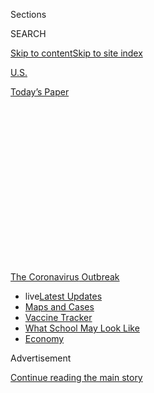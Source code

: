 <div id="app">

<div>

<div>

<div>

<div class="NYTAppHideMasthead css-1q2w90k e1suatyy0">

<div class="section css-ui9rw0 e1suatyy2">

<div class="css-eph4ug er09x8g0">

<div class="css-6n7j50">

</div>

<span class="css-1dv1kvn">Sections</span>

<div class="css-10488qs">

<span class="css-1dv1kvn">SEARCH</span>

</div>

[Skip to content](#site-content)[Skip to site
index](#site-index)

</div>

<div id="masthead-section-label" class="css-1wr3we4 eaxe0e00">

[U.S.](https://www.nytimes.com/section/us)

</div>

<div class="css-10698na e1huz5gh0">

</div>

</div>

<div id="masthead-bar-one" class="section hasLinks css-15hmgas e1csuq9d3">

<div class="css-uqyvli e1csuq9d0">

</div>

<div class="css-1uqjmks e1csuq9d1">

</div>

<div class="css-9e9ivx">

[](https://myaccount.nytimes.com/auth/login?response_type=cookie&client_id=vi)

</div>

<div class="css-1bvtpon e1csuq9d2">

[Today’s
Paper](https://www.nytimes.com/section/todayspaper)

</div>

</div>

</div>

</div>

<div data-aria-hidden="false">

<div id="site-content" data-role="main">

<div>

<div class="css-1aor85t" style="opacity:0.000000001;z-index:-1;visibility:hidden">

<div class="css-1hqnpie">

<div class="css-epjblv">

<span class="css-17xtcya">[U.S.](/section/us)</span><span class="css-x15j1o">|</span><span class="css-fwqvlz">Coronavirus
Cases Spike Across Sun Belt as Economy Lurches into
Motion</span>

</div>

<div class="css-k008qs">

<div class="css-1iwv8en">

<span class="css-18z7m18"></span>

<div>

</div>

</div>

<span class="css-1n6z4y">https://nyti.ms/37qg1rq</span>

<div class="css-1705lsu">

<div class="css-4xjgmj">

<div class="css-4skfbu" data-role="toolbar" data-aria-label="Social Media Share buttons, Save button, and Comments Panel with current comment count" data-testid="share-tools">

  - 
  - 
  - 
  - 
    
    <div class="css-6n7j50">
    
    </div>

  - 
  - 

</div>

</div>

</div>

</div>

</div>

</div>

<div id="NYT_TOP_BANNER_REGION" class="css-13pd83m">

<div>

<div id="styln-prism-menu-1592847958612" class="section interactive-content interactive-size-medium css-1edisqu">

<div class="css-17ih8de interactive-body">

<div id="scroll-container" class="css-1gj85ro">

[<span class="styln-title-wrap"><span class="css-1pje3qr">The
Coronavirus</span><span class="css-1pje3qr">
Outbreak</span></span>](https://www.nytimes.com/news-event/coronavirus?action=click&pgtype=Article&state=default&region=TOP_BANNER&context=storylines_menu)

  - <span class="css-kqxiym" data-emphasize="true">live</span>[Latest
    Updates](https://www.nytimes.com/2020/08/01/world/coronavirus-covid-19.html?action=click&pgtype=Article&state=default&region=TOP_BANNER&context=storylines_menu)
  - [Maps and
    Cases](https://www.nytimes.com/interactive/2020/us/coronavirus-us-cases.html?action=click&pgtype=Article&state=default&region=TOP_BANNER&context=storylines_menu)
  - [Vaccine
    Tracker](https://www.nytimes.com/interactive/2020/science/coronavirus-vaccine-tracker.html?action=click&pgtype=Article&state=default&region=TOP_BANNER&context=storylines_menu)
  - [What School May Look
    Like](https://www.nytimes.com/interactive/2020/07/29/us/schools-reopening-coronavirus.html?action=click&pgtype=Article&state=default&region=TOP_BANNER&context=storylines_menu)
  - [Economy](https://www.nytimes.com/live/2020/07/31/business/stock-market-today-coronavirus?action=click&pgtype=Article&state=default&region=TOP_BANNER&context=storylines_menu)

</div>

</div>

</div>

</div>

</div>

<div id="top-wrapper" class="css-1sy8kpn">

<div id="top-slug" class="css-l9onyx">

Advertisement

</div>

[Continue reading the main
story](#after-top)

<div class="ad top-wrapper" style="text-align:center;height:100%;display:block;min-height:250px">

<div id="top" class="place-ad" data-position="top" data-size-key="top">

</div>

</div>

<div id="after-top">

</div>

</div>

<div>

<div id="sponsor-wrapper" class="css-1hyfx7x">

<div id="sponsor-slug" class="css-19vbshk">

Supported by

</div>

[Continue reading the main
story](#after-sponsor)

<div id="sponsor" class="ad sponsor-wrapper" style="text-align:center;height:100%;display:block">

</div>

<div id="after-sponsor">

</div>

</div>

<div class="css-186x18t">

</div>

<div class="css-1vkm6nb ehdk2mb0">

# Coronavirus Cases Spike Across Sun Belt as Economy Lurches into Motion

</div>

Arizona, Texas and Florida are reporting their highest case numbers yet.
As of Saturday, coronavirus cases were climbing in 22 states amid
reopenings.

<div class="css-79elbk" data-testid="photoviewer-wrapper">

<div class="css-z3e15g" data-testid="photoviewer-wrapper-hidden">

</div>

<div class="css-1a48zt4 ehw59r15" data-testid="photoviewer-children">

![<span class="css-16f3y1r e13ogyst0" data-aria-hidden="true">A medical
assistant provided paperwork to people at a walk-up coronavirus test
site in Dallas on
Thursday.</span><span class="css-cnj6d5 e1z0qqy90" itemprop="copyrightHolder"><span class="css-1ly73wi e1tej78p0">Credit...</span><span><span>Tony
Gutierrez/Associated
Press</span></span></span>](https://static01.nyt.com/images/2020/06/12/us/00STATEOFTHEVIRUS4-dallasalt/merlin_173454768_10fe5ae0-207a-4485-a11b-35f4c006b34d-articleLarge.jpg?quality=75&auto=webp&disable=upscale)

</div>

</div>

<div class="css-18e8msd">

<div class="css-pdw9fk epjyd6m0">

<div class="css-1txwxcy ey68jwv0" data-aria-hidden="true">

[![Julie
Bosman](https://static01.nyt.com/images/2018/11/09/multimedia/author-julie-bosman/author-julie-bosman-thumbLarge.png
"Julie Bosman")](https://www.nytimes.com/by/julie-bosman)[![Mitch
Smith](https://static01.nyt.com/images/2018/09/10/multimedia/author-mitch-smith/author-mitch-smith-thumbLarge.png
"Mitch Smith")](https://www.nytimes.com/by/mitch-smith)

</div>

<div class="css-1baulvz">

By [<span class="css-1baulvz" itemprop="name">Julie
Bosman</span>](https://www.nytimes.com/by/julie-bosman) and
[<span class="css-1baulvz last-byline" itemprop="name">Mitch
Smith</span>](https://www.nytimes.com/by/mitch-smith)

</div>

</div>

  - 
    
    <div class="css-ld3wwf e16638kd2">
    
    Published June 14, 2020Updated June 18,
    2020
    
    </div>

  - 
    
    <div class="css-4xjgmj">
    
    <div class="css-pvvomx" data-role="toolbar" data-aria-label="Social Media Share buttons, Save button, and Comments Panel with current comment count" data-testid="share-tools">
    
      - 
      - 
      - 
      - 
        
        <div class="css-6n7j50">
        
        </div>
    
      - 
      - 
    
    </div>
    
    </div>

</div>

</div>

<div class="section meteredContent css-1r7ky0e" name="articleBody" itemprop="articleBody">

<div class="css-1fanzo5 StoryBodyCompanionColumn">

<div class="css-53u6y8">

CHICAGO — The warning has echoed ominously for weeks from
epidemiologists, small-town mayors and county health officials: Once
states begin to reopen, a surge in [coronavirus
cases](https://www.nytimes.com/news-event/coronavirus) will follow.

That scenario is now playing out in states [across the
country](https://www.nytimes.com/interactive/2020/us/coronavirus-us-cases.html),
particularly in the Sun Belt and the West, as thousands of Americans
have been sickened by the virus in new and alarming outbreaks.

Hospitals in Arizona have been urged to activate emergency plans to cope
with a flood of
[coronavirus](https://www.nytimes.com/2020/06/15/health/coronavirus-underlying-conditions.html)
patients. On Saturday, Florida saw its largest single-day count of cases
since the pandemic began. Oregon has failed to contain the spread of the
virus in many places, leading the governor on Thursday to pause what had
been a gradual reopening.

</div>

</div>

<div>

</div>

<div class="css-1fanzo5 StoryBodyCompanionColumn">

<div class="css-53u6y8">

And in Texas, cases are rising swiftly around the largest cities,
including Houston, San Antonio and Dallas.

</div>

</div>

<div class="css-1fanzo5 StoryBodyCompanionColumn">

<div class="css-53u6y8">

“I’m very concerned about it,” said Mayor Eric Johnson of Dallas, noting
that after months of warnings and isolation, many residents had stopped
wearing masks and maintaining social distance out of sheer fatigue.
“They’ve been asked for quite some time to not be around people they
love, and that they want to spend time with. Wearing a mask is not
pleasant. And I think people are tired.”

For close to a month, [much of the United
States](https://www.nytimes.com/interactive/2020/us/states-reopen-map-coronavirus.html)
has looked like a nation open or beginning to open, and increasingly
unfettered by restrictions meant to slow the spread of the coronavirus.
With many government limits removed and people left to make individual
choices about precautions, Americans have gone back to salons and
restaurants, crowded into public parks and, in dozens of cities, joined
[large public
demonstrations](https://www.nytimes.com/news-event/george-floyd-protests-minneapolis-new-york-los-angeles)
protesting police misconduct.

Over all, daily coronavirus cases across the United States are
essentially steady, stuck on a plateau. More than two million people
have now contracted the virus in this country, [according to a New York
Times
database](https://www.nytimes.com/interactive/2020/us/coronavirus-us-cases.html),
and every day, about 21,100 new known cases are reported, not much lower
than the numbers from a month ago. About 800 people die from it each
day. Those figures have both dropped significantly since peaking in
April.

But as of Saturday, the daily number of new coronavirus cases was
climbing in 22 states, shifting course from what had been downward
trajectories in many of those places.

</div>

</div>

<div class="css-1fanzo5 StoryBodyCompanionColumn">

<div class="css-53u6y8">

The spikes in cases bring leaders in these states to a new crossroads:
Accept the continued rise in infections as an expected cost of reopening
economies or consider slowing the lifting of restrictions aimed at
stopping the spread or even imposing a new set of limits.

</div>

</div>

<div>

</div>

<div class="css-1fanzo5 StoryBodyCompanionColumn">

<div class="css-53u6y8">

In Houston on Thursday, [the county’s top elected official
warned](https://www.houstonchronicle.com/news/houston-texas/houston/article/Hidalgo-to-announce-COVID-19-threat-level-15332940.php)
that the community was “on the precipice of a disaster” and urged
residents to minimize contact with others. More than 300 new cases have
been identified in that county on each recent weekday.

But at the city’s Galleria mall, there were few signs of concern: People
stood in a tightly spaced line for pretzels at an Auntie Anne’s kiosk.
At California Nails, two women sat maskless during pedicures. Signs
urged social distancing, but in crowded walkways outside stores,
shoppers brushed past one another, only inches
apart.

<div id="NYT_MAIN_CONTENT_1_REGION" class="css-9tf9ac">

<div>

<div id="styln-covid-updates-world" class="section interactive-content interactive-size-medium css-1ftcdic">

<div class="css-17ih8de interactive-body">

<div id="styln-briefing-block" data-asset-id="QXJ0aWNsZTpueXQ6Ly9hcnRpY2xlLzhiMjRmNTQ0LWVhMmUtNTlmNC1hMDZiLTM0YWI3YTlmN2E4YQ==">

<div class="briefing-block-header-section">

# [Latest Updates: Global Coronavirus Outbreak](https://www.nytimes.com/2020/08/01/world/coronavirus-covid-19.html?action=click&pgtype=Article&state=default&region=MAIN_CONTENT_1&context=storylines_live_updates)

<div class="briefing-block-ts">

Updated 2020-08-01T21:19:55.782Z

</div>

</div>

  - [Top officials work to break impasse over jobless
    benefit.](https://www.nytimes.com/2020/08/01/world/coronavirus-covid-19.html?action=click&pgtype=Article&state=default&region=MAIN_CONTENT_1&context=storylines_live_updates#link-3ac56579)
  - [The virus picks up dangerous speed in the Midwest, and in areas
    that had seen
    success.](https://www.nytimes.com/2020/08/01/world/coronavirus-covid-19.html?action=click&pgtype=Article&state=default&region=MAIN_CONTENT_1&context=storylines_live_updates#link-8796723)
  - [Thousands in Berlin protest Germany’s coronavirus
    measures.](https://www.nytimes.com/2020/08/01/world/coronavirus-covid-19.html?action=click&pgtype=Article&state=default&region=MAIN_CONTENT_1&context=storylines_live_updates#link-25930521)

<div class="briefing-block-footer">

<div class="briefing-block-footer-meta">

[See more
updates](https://www.nytimes.com/2020/08/01/world/coronavirus-covid-19.html?action=click&pgtype=Article&state=default&region=MAIN_CONTENT_1&context=storylines_live_updates)

</div>

<div class="briefing-block-briefinglinks">

<span>More live coverage:</span>
[Markets](https://www.nytimes.com/live/2020/07/31/business/stock-market-today-coronavirus?action=click&pgtype=Article&state=default&region=MAIN_CONTENT_1&context=storylines_live_updates)

</div>

</div>

</div>

</div>

</div>

</div>

</div>

Throughout most of Florida, the reopening of public life has allowed
bars and movie theaters to operate at half capacity and gyms at full
capacity. On June 5, the state loosened restrictions further, even as
the caseload was beginning to go up.

In Salt Lake City, some people are now behaving as they did before the
coronavirus pandemic, even amid a rise in cases, said Teresa Kehl, a
Utah resident who runs summer soccer camps with her husband.

“We went to a restaurant the other night and none of the employees had
masks on,” Ms. Kehl said. “It was kind of shocking.”

</div>

</div>

<div class="css-1fanzo5 StoryBodyCompanionColumn">

<div class="css-53u6y8">

Dr. Angela Dunn, the Utah state epidemiologist, has traced the state’s
resurgence in the coronavirus to the state’s reopenings, which began
before Memorial Day.

“The timing directly correlates with our loosening up restrictions,” Dr.
Dunn said. “That definitely has something to do with it.”

There is ample reason to tie the latest surge of infections to
relatively early reopenings. Clusters of infections in food processing
facilities, jails and nursing homes continue to create hot spots in some
places, but they do not explain the broader pattern.

Most of the 10 hardest-hit states that have seen rising case levels
started reopening on or before May 8. Louisiana, where cases have
started rising again after extended declines, began reopening on May 15.
Another hard-hit state with growing cases, California, has reopened in a
more incremental way, with continuing restrictions in some regions.

Many states that were slowest to reopen have seen a different
trajectory, at least so far. Most of the 10 states hit hard over all in
the pandemic — but currently seeing decreasing daily cases of the virus
— began reopening in mid-May or later. Only two of those states,
Pennsylvania and Indiana, began reopening before May 15. Some of the
others, New Jersey and Michigan, only began reopening in earnest in
June. And two others, New York and Illinois, kept restrictions in their
worst-hit areas while reopening less populous
regions.

</div>

</div>

<div class="audioFigureHeading">

<div class="css-1et479a">

![](https://static01.nyt.com/images/2017/01/29/podcasts/the-daily-album-art/the-daily-album-art-articleInline-v2.jpg?quality=75&auto=webp&disable=upscale)

</div>

### Listen to ‘The Daily’: What We’ve Learned About the Coronavirus

<span class="css-59o34k">Six months into the pandemic, we take stock of
where we are, and where we might be going.</span>

</div>

<div class="css-qe9gm7">

<div>

<div class="css-1g7y0i5 e1drnplw0">

<div class="css-1ceswkc e1drnplw1">

</div>

<div class="css-f2fzwx e1drnplw2">

<div data-aria-labelledby="modal-title" data-role="region">

<div id="modal-title" class="css-mln36k">

transcript

</div>

<div class="css-pbq7ev">

</div>

<span>Back to The
Daily</span>

<div class="css-f6lhej">

<div class="css-1ialerq">

<div class="css-1701swk">

bars

</div>

<div>

<div class="css-1t7yl1y">

0:00/27:01

</div>

<div class="css-og85jy">

\-27:01

</div>

</div>

</div>

</div>

<div class="css-15fbio0">

<div class="css-1p4nyns">

transcript

## Listen to ‘The Daily’: What We’ve Learned About the Coronavirus

### Hosted by Michael Barbaro; produced by Michael Simon Johnson and Annie Brown; with help from Alexandra Leigh Young; and edited by Theo Balcomb and Lisa Chow

#### Six months into the pandemic, we take stock of where we are, and where we might be going.

</div>

  - michael barbaro  
    Donald, the pandemic feels different in the U.S. than it did two
    weeks ago, three weeks ago, a month ago. It feels — and these are
    highly qualitative words, and I know you’re probably rolling your
    eyes — it feels less desperate, and it feels a little less urgent.
    And I’m not even quite sure why that is. So what do you make of
    that? I mean, does that mean we’ve gotten complacent?

  - donald g. mcneil jr.  
    Yeah. I think some parts of the country are not afraid yet.
    
    They see this as something that happened to the other. To urban New
    Yorkers, to blacks and Hispanics in the big cities far away.
    
    But I also see that, even in New York, it’s a combination of, “Well,
    we survived the first wave and it didn’t get me.” Or, “The people I
    knew who got it, survived.” And, “Boy, am I bored, and frustrated in
    lockdown.” And, “I want my job back.” And, “I want my hanging out
    with my friends back.”

  - michael barbaro  
    Mm-hm.

  - donald g. mcneil jr.  
    And I think we have gotten used to the idea of death — of absorbing
    a lot of death.

  - michael barbaro  
    From The New York Times, I’m Michael Barbaro. This is “The Daily.”

  - \[music\]

  - michael barbaro  
    Today, my colleague, Donald G. McNeil Jr., returns with an update on
    the state of the coronavirus, and what we’ve learned about the virus
    six months into the pandemic.

  - \[music\]  
    It’s Monday, June 15.
    
    Donald, the last time that we spoke to you was in mid-April, when
    the death toll from the coronavirus in the U.S. was nearing 40,000.
    And various states, at that time, were beginning the process of
    opening back up. Slowly, but opening back up. Where is the pandemic
    now?

  - donald g. mcneil jr.  
    OK. Well, there are 113,000 dead in the U.S., the last time I
    looked. Basically, every state has reopened to some extent in
    different ways, with different phases. In about 21 of those states,
    cases are going up, as was feared. Hospitalizations are going up. So
    I would see this as a very worrying situation.

  - michael barbaro  
    Well, given that — I mean, in terms of how the United States is
    managing the virus and its spread, are we doing better now than we
    were many, many weeks ago, when we spoke? Or are we doing worse?

  - donald g. mcneil jr.  
    I think we’re doing considerably worse in that now we know what the
    danger is, and yet we’re still getting an enormous number of
    infections. Now, the places that were hit hard in the first wave —
    which is New York in the Northeast, but also places far away from
    that, like New Orleans, Seattle and California — they are mostly
    coming down. They got seriously scared. They had intense lockdowns
    that lasted relatively long. They are wearing masks, they are
    practicing social distancing. And cases are coming down in those
    states. In states where there wasn’t a big first wave of the virus,
    where they were more upset by the economic effects of the lockdown —
    lots of people out of work, lots of people suffering, lots of people
    frustrated in their houses — those are were the cases, in general,
    are going up. Places like Texas, places like North and South
    Carolina, places like Arizona. And that’s dangerous because they’re
    coming out of lockdown, and opening society, and encouraging people
    to be in greater contact with each other at a time when the cases
    are already on the upswing. So you’re not flattening the curve.
    You’re allowing the curve to spike up again.

  - michael barbaro  
    So is it fair to say, at this point in the pandemic, the cities and
    the states that were hardest hit at the beginning seem to have
    enforced the strongest lockdowns, and therefore the virus infection
    rates seem to be going down there. Whereas states that weren’t hit
    as hard at the beginning, and perhaps didn’t respond as forcefully,
    are now experiencing an uptick in infections instead?

  - donald g. mcneil jr.  
    Yes. In general, that’s correct.

  - michael barbaro  
    So, Donald, now that we have lived with this virus for about half a
    year, I want to turn to the things that we have learned about it,
    and that we didn’t know when we first started talking to you. And I
    wonder if we can start with transmission.

  - donald g. mcneil jr.  
    OK.

  - michael barbaro  
    I remember you telling me, back in February, the main modes of
    transmission are droplets. You cough or sneeze near me, I catch the
    virus from you. The other was the virus living on surfaces. And I
    would touch that surface, I might touch my eye, I would get
    infected. What have we learned about the actual levels of
    transmission from these two? Did one of them turn out to be a much
    bigger vector than the other?

  - donald g. mcneil jr.  
    Those two are still vectors, although surfaces may be a little less
    important than we feared. But the really important thing we’ve
    learned is that there is aerosol transmission. Little tiny, tiny
    droplets, the kind that hang in the air inside a room for hours, can
    hold enough virus to transmit this disease. And we emit those
    droplets not just through coughing or sneezing, but just through
    talking, especially loud talking, through laughing, through singing.
    You know, we’re unaware of this fine mist of droplets that comes out
    of our mouth at all times. You’re only sort of aware of it if you’re
    in the front row at a theater and you realize the actresses are
    spitting on you. But, actually, if you and I were to sit three or
    four feet apart, and we’re talking, and joking, and laughing, we
    would actually be spreading a cloud of a very fine mist of droplets
    at each other. So we’re learning that transmission, particularly in
    indoor spaces where there is no wind, is probably a major spreader
    of this because everybody’s vulnerable to it.

  - michael barbaro  
    OK. So staying on this idea of what we’ve learned — asymptomatic
    carriers. What have we learned about people who may not even know
    they have the virus? They don’t show any symptoms, but they may be
    spreading it. How much has our understanding changed about how
    important asymptomatic carriers are in this pandemic?

  - donald g. mcneil jr.  
    It has changed a lot. The initial estimates out of China were that
    there were very few asymptomatic carriers — like, 1 percent. That
    has turned out to probably be quite wrong. The C.D.C estimates that
    the number of asymptomatic carriers is about one third.

  - michael barbaro  
    Wow.

  - donald g. mcneil jr.  
    Right. And that changes a lot about how we handle this disease.

  - michael barbaro  
    What do you mean?

  - donald g. mcneil jr.  
    Well, OK — so temperature checks probably aren’t very useful because
    —

  - michael barbaro  
    You’re asymptomatic.

  - donald g. mcneil jr.  
    — one of the symptoms you feel is fever. If you don’t feel fever,
    you can still spread the disease. So you’re going to have to detect
    the disease through testing rather than through saying, hey, we’ve
    got a lot of sick people around here. Because one third of your
    people are not going to be sick, but they’re still spreading the
    disease. So if you wanted to open up your office to people — like I
    said, fever checks wouldn’t work. You’d actually have to test
    everybody, you’d have to test them frequently, and you’d have to be
    able to get the results back very quickly. Because you don’t want
    somebody who’s asymptomatic working in the office for two or three
    days while you’re waiting for the results of the test to come back.

  - michael barbaro  
    And how possible is that kind of testing? I mean, what you’re
    proposing is every workplace having some sort of mandatory testing
    system to weed out people who may have the virus, and especially
    those who may be asymptomatically infected.

  - donald g. mcneil jr.  
    Yeah. I mean, there’s a lot of thinking about testing. In the
    beginning of it, when we only had, you know, 10,000, 20,000 tests,
    we were only testing people who were sick, who had symptoms. It was
    very hard to get a test. Now, we’ve reached a point where we’re on
    track to get to a million a day, I think. When you’ve reach that
    level, you can use testing for surveillance. That is, you sort of
    look around the country and say, where do we have hot spots? Now,
    probably, to do that right, we need, like, 5 million tests a day,
    that’s what a Harvard study suggested. And it means testing in New
    York City, but also testing in Winnemucca, Nev., and every place
    else. Because you want to know wherever the virus is popping up, you
    want to spot it, and you want to test not just the sick but a broad
    spectrum of people. You know, maybe one day, you test all the third
    graders in the county, or something like that. Another day, you test
    everybody in nursing homes, and things like that. Now, that’s at the
    5 million test level. If you go up —there was a Nobel Prize-winning
    economist at N.Y.U. who proposed that, if we had 30 million tests a
    day, we could literally use this as a way to completely reopen the
    economy. And that would mean everybody who’s in contact with other
    people in an office would have to be tested every day, and we’d need
    rapid results. And it would cost, he figured, about 1.5 billion
    dollars per week. But he said, you know what, that’s a whole lot
    less than lockdown has been costing us. We could completely reopen
    the economy if we could test 30 million people a day. And we’d save
    money by having the old economy going again. Now, the logistics of
    doing that is wildly unimaginable. The proposal from the N.Y.U.
    economist has been put in the crazy ideas box for now. And yet,
    people who have really studied this stuff think of it as, wow —
    crazy, but good. So what are you going to do? You know, it depends
    on what people are willing to commit money to do.

  - michael barbaro  
    OK. And for those who have had the virus, and have recovered — of
    which there are hundreds of thousands of people — what are we
    learning about immunity?

  - donald g. mcneil jr.  
    We know that people have antibodies. We know they have IgG
    antibodies, which are the ones that appear later, and usually —
    usually — indicate immunity. So we know that people turn up positive
    on antibody tests. And top experts are saying, we think we can
    assume they’re immune to the disease, but we’re not sure yet.
    Because we don’t really know what level of antibodies you need in
    order to be immune. So nobody is saying, OK, that’s it, you’ve
    passed one test, you’re immune. That’s what people would like to
    think. All sorts of people ask me, should I get an antibody test?
    And I keep saying, sure, if it’s going to make you feel better, get
    an antibody test. But don’t assume you’re immune just because you’ve
    got a positive. You probably are, but we don’t know that yet. It’s
    still too early.

  - michael barbaro  
    So recalling our very last conversation, in which we talked about
    the idea that there might be two classes of people in this pandemic
    — the immune and the susceptible. We are not yet at a place of our
    understanding of the coronavirus where anyone is truly considered
    immune, and therefore sort of invulnerable and able to wander the
    world differently than the rest of us.

  - donald g. mcneil jr.  
    Scientifically speaking, no, we’re not there yet. But practically
    speaking, a lot of people — even doctors I know — who’ve been
    infected and have recovered are behaving as if they’re immune.
    They’re reasonably confident that they’re immune. I mean, they
    shouldn’t let down their guard, A, because it’s not smart and, B,
    because it sets a bad example. But they probably worry a whole lot
    less than they did before. Now, we do not know how long immunity
    lasts — and that’s going to be another great, big question. And we
    can’t know that until some months, or years, have passed because
    this virus has only been around since November. So, probably, the
    immunity is going to last a few years. But we don’t know that yet
    either. These are all unknowns. Immunology is complicated.

  - michael barbaro  
    And given everything you just said — under the current
    circumstances, where will the United States be by the fall when it
    comes to death?

  - donald g. mcneil jr.  
    I’m very worried about the fall for several reasons — which I can go
    into if you want to.

  - michael barbaro  
    Please.

  - donald g. mcneil jr.  
    OK. We know the virus transmits indoors. And when it gets cold,
    people aren’t going to be able to eat outdoors again. They’re going
    to want to get into warm spaces. So the possibility for transmission
    is really high. We also know, not just from 1918, but from — Michael
    Osterholm at Minnesota has looked at eight influenza epidemic since,
    I think, it’s 1763. And in each one of them, no matter what time of
    year the virus first hit, winter, spring, summer, or fall, it faded,
    and then came back several months later in a much more lethal wave.
    And that was the phenomenon in 1918. There was a brief, but scary,
    breakout in Haskell County, Kansas, in army camps and stuff. And
    then, the disease mostly disappeared in the United States — seems to
    have mostly gone overseas and hit the troops in the trenches in
    Europe. And then, in the fall and winter, it came roaring back. And
    a third of the deaths took place in a little tiny period between
    September and December, 1918. So I’m very worried that something
    like that could happen this fall and winter, and that we’re not
    mentally prepared for it.

  - michael barbaro  
    So the infection and death rate for the next few months quite likely
    will not be representative of what this virus is capable of. And the
    fall and the winter may be very, very different and much scarier.

  - donald g. mcneil jr.  
    That’s possible. And that’s what a lot of top public health people
    are worried about — that we will have transmission. I mean, we’re
    still seeing 20,000 new infections per day. And we’re at about a
    little under 1,000 new deaths per day. And that’s been consistent
    for a couple of months now.

  - michael barbaro  
    And this might be a strange question — but is that a good number, or
    a bad number?

  - donald g. mcneil jr.  
    That’s a terrible number. I mean, 1,000 deaths a day from this?
    20,000 new infections a day? I mean, that’s not an epidemic you have
    under control. You know, we don’t talk about it that way, but that’s
    a rapidly spreading epidemic. Now, we may become complacent about
    that, we may sort of accept that as the new norm. And that may lull
    us into a sense of complacency when fall arrives. And that’s a
    worry. And that’s why I’m so eager for treatment or vaccine to hurry
    up, hurry up, hurry up.

  - michael barbaro  
    And where are we in that vaccine process now?

  - donald g. mcneil jr.  
    Well, there’s 150 or so vaccine candidates being looked at around
    the world. In the United States, we have designated different
    candidates for warp speed. Meaning, testing the vaccines, but
    simultaneously paying companies to build factories to make them so
    that all the ones that turn out to be both safe and effective will
    have, hopefully, millions of doses ready to roll immediately.
    Because one of the big roadblocks to getting vaccine is not just
    testing the vaccine and making sure it works, but then suddenly
    producing 300 to 600 million of doses for this country, depending on
    if you need one or two doses, and seven-plus billion doses for the
    world. So you want to get a head start on the production as much as
    you can. So we’re doing that with a number of candidates. And we’ve
    never seen anything like this before.

  - michael barbaro  
    Does all that encourage you to think that we might have a vaccine
    much faster than we’ve ever had a vaccine before? I remember you
    telling me that the fastest we’ve ever really had a vaccine in
    production and available to people, from start to finish, is close
    to four years.

  - donald g. mcneil jr.  
    Yes that was the mumps vaccine, and the record is four years. But I
    think we’re doing things very, very differently this time. We’ve got
    multiple candidates. And some of those vaccines — if what we’re
    being told is correct — are actually going into production even as
    we speak.

  - michael barbaro  
    Wow.

  - donald g. mcneil jr.  
    So that’s very encouraging to me.
    
    But things go wrong when you test vaccines. You get surprises that
    you didn’t expect. And so let’s hope multiple things don’t go wrong.

  - \[music\]

  - michael barbaro  
    We’ll be right back.
    
    So, Donald, we’ve talked about the risk of many different activities
    in this moment of the pandemic. We have not talked about something
    that has been going on for several weeks now in the United States,
    which are large-scale protests and demonstrations since the police
    killing of George Floyd. And I wonder what your sense is about the
    risk involved in those protests of spreading the virus?

  - donald g. mcneil jr.  
    Well, I don’t worry when there are crowds, outdoors, spaced 6 feet
    apart and wearing masks. I do worry when people are jammed up
    against each other, either confronting a police line, or on a dais
    while they’re making speeches, or something like that. I worry about
    anybody who’s pushed into the back of a police van. I worry about
    people who’ve been in cells together. I worry about the funeral
    ceremonies, which all took place indoors. You know, these are all
    potential super-spreader situations.

  - michael barbaro  
    And have we yet seen any uptick in transmission from the U.S.? I
    know it may take several weeks for us to determine that, but have
    we?

  - donald g. mcneil jr.  
    I mean, if we have spikes here, it’s going to be very hard to say,
    oh, that spike came from the protest. Because how do you do contact
    tracing of everybody else who was in a crowd of 10,000 people with
    you? You know, it’s easy to do contact tracing on your family and
    your co-workers at the office. It’s very hard to do contact tracing
    on a whole crowd of strangers. So we won’t necessarily know, when
    people fall ill, that they got infected at the protest march. I
    mean, each individual person may say, well, the only time I’ve been
    in association with a lot of other people was when I was at a
    protest march. But for some epidemiologist to put all those stories
    together as those people turn up in hospitals, or as their
    grandmothers turn up in hospitals, is going to be very difficult. So
    we may not see the signal we would expect to see, if that makes
    sense.

  - michael barbaro  
    I’m curious, you know, reflecting on everything that you have just
    told us, I’m curious how you are operating now in the world knowing
    everything you now know, six months into this pandemic? What your
    routines are, what your precautions are. Are you taking the subway?
    Are you always wearing a mask? Are you going to any kind of office?

  - donald g. mcneil jr.  
    I’m working from home. I’m working a lot. I’m lucky in that I’m not
    out of work. But my girlfriend, and a lot of other people I know who
    are out of work, are pent-up, and frustrated, and angry. And some
    are really worried about their income. I always wear a mask when I
    am indoors with other people, as in the grocery store or pharmacy. I
    avoid going indoors with other people, basically, at all costs. If I
    were riding the subway, I would definitely wear a mask. I’m not
    riding the subway. I’m very worried about what’s going to happen in
    New York City when a lot of people have to go back to work. Because
    right now, we’ve got near gridlock on the F.D.R. Drive and stuff
    sometimes, because a lot more people are in cars because they’re
    afraid to go on the subway. But at some point, we’re going to have
    to go back on the subway. And, frankly, I think the M.T.A. ought to
    take the windows off the buses and subways. I know it’s crazy — and
    I know it’s going to be cold in winter, and hot and un-air
    conditioned in summer. But that’s the way to get breeze blowing
    through enclosed spaces. And if we want to go back into our offices,
    we’re going to have to find a way to have breeze blowing through
    enclosed spaces so that the virus does not hang in the air. We’re
    going to have to rethink our workplaces, or stay out of them,
    because they’re going to be too dangerous until we have a vaccine.

  - michael barbaro  
    Do you intend to return to an office anytime soon?

  - donald g. mcneil jr.  
    No. I’m 66 years old. You know, I’m reasonably healthy, but I’m also
    in a higher-risk group. So I think me being in an office with a lot
    of members of “The Daily” team breathing on the microphones, or
    whatever, would be dangerous for me right now. So no. And I’m sad
    that, you know, I have not seen my granddaughter, except on video.
    She was born on the 4th.

  - michael barbaro  
    Mazel — mazel tov\!

  - donald g. mcneil jr.  
    Thank you. Thank you. And I intend not to hold her until I’m
    vaccinated or immune. My daughter — the apple did not fall far from
    the tree, and she’s just as determined as I am that we should play
    by the rules on that, I think. So it’s sad. But I’m taking the long
    view. This increases the chances that both my granddaughter and I
    will make it to her high school graduation. So that’s the plan. And
    if I have to sacrifice a little bit of seeing her right now, you
    know, OK, I’ll make that sacrifice for both of us.

  - michael barbaro  
    Well, we wish both of you the best. And we’re really grateful for
    your time. And thank you very much.

  - donald g. mcneil jr.  
    Thank you for letting me on again.

  - \[music\]

  - michael barbaro  
    The Times reports that, as infections rise in 22 American states,
    officials there are facing a choice: Accept the increase as the cost
    of reopening their economies, or slow the reopening process and even
    impose new restrictions, however unpopular they may be. In an
    interview published on Sunday, Dr. Anthony Fauci, a White House
    advisor on the pandemic, said that waves of infections would likely
    spike and fall for months, and that he did not expect the U.S. to
    return to normal for another year.

  - \[music\]  
    We’ll be right back.

  - michael barbaro  
    Here’s what else you need to know today. The chief of police in
    Atlanta resigned over the weekend, after an officer she oversees
    killed a 27-year-old black man, Rayshard Brooks. Before he was shot
    to death, Brooks had failed a sobriety test, run from the police and
    grabbed a taser from an arresting officer — a sequence of events
    that Atlanta’s mayor, Keisha Lance Bottoms, said did not warrant his
    death.

  - keisha lance bottoms  
    While there may be debate as to whether this was an appropriate use
    of deadly force, I firmly believe that there is a clear distinction
    between what you can do and what you should. I do not believe that
    this was a justified use of deadly force.

michael barbaro

Bottoms immediately ordered that the officer who had killed Brooks be
fired. And the Times reports that protests over the death of George
Floyd have been held in more than 2,000 U.S. cities and towns across all
50 states over the past three weeks. The protests, The Times found,
defied traditional demographic fault lines, occurring not just in
Democratic strongholds, but in rural, conservative and majority white
communities.

  - archived recording (protest) 1  
    Black lives\!

  - archived recording (protest) 2  
    Matter\!

  - archived recording (protest) 1  
    Black lives\!

  - archived recording (protest) 2  
    Matter\!

  - archived recording (protest) 1  
    Black lives\!

michael barbaro

The protests continued over the weekend, from Brooklyn to the small town
of Haughton, La.

  - archived recording (speaker)  
    When I say black lives, y’all say matter. Black lives\!

  - archived recording (crowd)  
    Matter\!

  - archived recording (speaker)  
    Black Lives\!

  - archived recording (crowd)  
    Matter\!

michael barbaro

That’s it for “The Daily.” I’m Michael Barbaro. See you tomorrow.

</div>

</div>

</div>

</div>

</div>

</div>

![<span class="css-16f3y1r e13ogyst0">In New York City, Covid-19 is
disproportionately killing black and Latino residents. As the city
reopens, a longtime funeral director in Harlem says, “It’s going to take
a long time for people to
heal.”</span><span class="css-cch8ym"><span class="css-1dv1kvn">Credit</span><span class="css-cnj6d5 e1z0qqy90" itemprop="copyrightHolder"><span class="css-1ly73wi e1tej78p0">Credit...</span><span>Yousur
Al-Hlou/The New York
Times</span></span></span>](https://static01.nyt.com/images/2020/06/15/autossell/Covid-Funeral-Home-onsiteC/Covid-Funeral-Home-onsiteC-videoSixteenByNineJumbo1600.jpg)

<div class="css-1fanzo5 StoryBodyCompanionColumn">

<div class="css-53u6y8">

As testing capacity has increased, so has the number of cases being
counted, and officials in places like Arizona and Florida say the
increase in cases may be explained, at least partly, by the growing
availability of tests.

Dr. Anthony S. Fauci, the country’s top infectious disease expert, said
Friday in an [interview with ABC
News](https://abcnews.go.com/Politics/fauci-tells-abcs-powerhouse-politics-attending-rallies-protests/story?id=71219338)
that it was important to look both at case numbers and the percentage of
positive tests to understand whether upticks in cases reflected broader
transmission in American cities.

“If you test more, you will likely pick up more infections,” Dr. Fauci
said. He added, “Once you see that the percentage is higher, then you’ve
really got to be careful, because then you really are seeing additional
infections that you weren’t seeing before.”

But epidemiologists said that even taking into account a rise in
testing, the increase in confirmed cases in Sun Belt states suggested
increased transmissions. Other measures, such as the percentage of
positive tests and hospitalizations, reflect that worsening outlook. In
Florida more than 4.5 percent of those who tested between May 31 and
June 6 had the virus, compared with about 2.3 percent of people who
sought tests in mid-May. Earlier in the pandemic, the percent of people
testing positive in Florida was higher, but that was during a period
when testing was far more limited. Similar rates in Arizona and Texas
have also risen in recent weeks.

</div>

</div>

<div>

</div>

<div class="css-1fanzo5 StoryBodyCompanionColumn">

<div class="css-53u6y8">

In Arizona, more than 1,400 people who were believed to have the virus
were hospitalized on Friday, up from 755 a month earlier and higher than
at any other point in the pandemic. In Texas, the 2,166 coronavirus
patients hospitalized on Friday were the most yet in that state.

For states with growing coronavirus outbreaks, some officials have
arrived at the same conclusion: The rise in infections is unfortunate
but inevitable.

</div>

</div>

<div class="css-1fanzo5 StoryBodyCompanionColumn">

<div class="css-53u6y8">

“We are not going to be able to stop the spread,” said Dr. Cara Christ,
the Arizona state health director. “And so we can’t stop living as
well.”

</div>

</div>

<div class="css-79elbk" data-testid="photoviewer-wrapper">

<div class="css-z3e15g" data-testid="photoviewer-wrapper-hidden">

</div>

<div class="css-1a48zt4 ehw59r15" data-testid="photoviewer-children">

![<span class="css-16f3y1r e13ogyst0" data-aria-hidden="true">Shoppers
relaxed at the Chandler Fashion Center Mall on Monday in Chandler,
Ariz.</span><span class="css-cnj6d5 e1z0qqy90" itemprop="copyrightHolder"><span class="css-1ly73wi e1tej78p0">Credit...</span><span>Ross
D. Franklin/Associated
Press</span></span>](https://static01.nyt.com/images/2020/06/12/us/00STATEOFTHEVIRUS-azmall/merlin_173351403_1c8240dd-4b85-485f-b595-265a6f20ad67-articleLarge.jpg?quality=75&auto=webp&disable=upscale)

</div>

</div>

<div class="css-1fanzo5 StoryBodyCompanionColumn">

<div class="css-53u6y8">

But the outbreaks have also prompted frantic and repeated pleas to the
public, asking that people wear masks and practice social distancing to
limit transmission of the virus. On Thursday, Pat Gerard, the chairwoman
of the Board of County Commissioners in Pinellas County, Fla., raised
the specter of another clampdown on businesses to contain the latest
outbreaks.

<div id="NYT_MAIN_CONTENT_3_REGION" class="css-9tf9ac">

<div>

<div id="styln-prism-freeform-1594220623585" class="section interactive-content interactive-size-medium css-1ftcdic">

<div class="css-17ih8de interactive-body">

<div id="prism-freeform-block-62021" class="css-19mumt8" data-role="complementary" data-storyline="The Coronavirus Outbreak" data-truncated="true" tabindex="0">

<div class="css-a8d9oz">

<div class="css-eb027h">

[](https://www.nytimes.com/news-event/coronavirus?action=click&pgtype=Article&state=default&region=MAIN_CONTENT_3&context=storylines_faq)

### The Coronavirus Outbreak ›

#### Frequently Asked Questions

Updated July 27, 2020

  - #### Should I refinance my mortgage?
    
      - [It could be a good
        idea,](https://www.nytimes.com/article/coronavirus-money-unemployment.html?action=click&pgtype=Article&state=default&region=MAIN_CONTENT_3&context=storylines_faq)
        because mortgage rates have [never been
        lower.](https://www.nytimes.com/2020/07/16/business/mortgage-rates-below-3-percent.html?action=click&pgtype=Article&state=default&region=MAIN_CONTENT_3&context=storylines_faq)
        Refinancing requests have pushed mortgage applications to some
        of the highest levels since 2008, so be prepared to get in line.
        But defaults are also up, so if you’re thinking about buying a
        home, be aware that some lenders have tightened their standards.

  - #### What is school going to look like in September?
    
      - It is unlikely that many schools will return to a normal
        schedule this fall, requiring the grind of [online
        learning](https://www.nytimes.com/2020/06/05/us/coronavirus-education-lost-learning.html?action=click&pgtype=Article&state=default&region=MAIN_CONTENT_3&context=storylines_faq),
        [makeshift child
        care](https://www.nytimes.com/2020/05/29/us/coronavirus-child-care-centers.html?action=click&pgtype=Article&state=default&region=MAIN_CONTENT_3&context=storylines_faq)
        and [stunted
        workdays](https://www.nytimes.com/2020/06/03/business/economy/coronavirus-working-women.html?action=click&pgtype=Article&state=default&region=MAIN_CONTENT_3&context=storylines_faq)
        to continue. California’s two largest public school districts —
        Los Angeles and San Diego — said on July 13, that [instruction
        will be remote-only in the
        fall](https://www.nytimes.com/2020/07/13/us/lausd-san-diego-school-reopening.html?action=click&pgtype=Article&state=default&region=MAIN_CONTENT_3&context=storylines_faq),
        citing concerns that surging coronavirus infections in their
        areas pose too dire a risk for students and teachers. Together,
        the two districts enroll some 825,000 students. They are the
        largest in the country so far to abandon plans for even a
        partial physical return to classrooms when they reopen in
        August. For other districts, the solution won’t be an
        all-or-nothing approach. [Many
        systems](https://bioethics.jhu.edu/research-and-outreach/projects/eschool-initiative/school-policy-tracker/),
        including the nation’s largest, New York City, are devising
        [hybrid
        plans](https://www.nytimes.com/2020/06/26/us/coronavirus-schools-reopen-fall.html?action=click&pgtype=Article&state=default&region=MAIN_CONTENT_3&context=storylines_faq)
        that involve spending some days in classrooms and other days
        online. There’s no national policy on this yet, so check with
        your municipal school system regularly to see what is happening
        in your community.

  - #### Is the coronavirus airborne?
    
      - The coronavirus [can stay aloft for hours in tiny droplets in
        stagnant
        air](https://www.nytimes.com/2020/07/04/health/239-experts-with-one-big-claim-the-coronavirus-is-airborne.html?action=click&pgtype=Article&state=default&region=MAIN_CONTENT_3&context=storylines_faq),
        infecting people as they inhale, mounting scientific evidence
        suggests. This risk is highest in crowded indoor spaces with
        poor ventilation, and may help explain super-spreading events
        reported in meatpacking plants, churches and restaurants. [It’s
        unclear how often the virus is
        spread](https://www.nytimes.com/2020/07/06/health/coronavirus-airborne-aerosols.html?action=click&pgtype=Article&state=default&region=MAIN_CONTENT_3&context=storylines_faq)
        via these tiny droplets, or aerosols, compared with larger
        droplets that are expelled when a sick person coughs or sneezes,
        or transmitted through contact with contaminated surfaces, said
        Linsey Marr, an aerosol expert at Virginia Tech. Aerosols are
        released even when a person without symptoms exhales, talks or
        sings, according to Dr. Marr and more than 200 other experts,
        who [have outlined the evidence in an open letter to the World
        Health
        Organization](https://academic.oup.com/cid/article/doi/10.1093/cid/ciaa939/5867798).

  - #### What are the symptoms of coronavirus?
    
      - Common symptoms [include fever, a dry cough, fatigue and
        difficulty breathing or shortness of
        breath.](https://www.nytimes.com/article/symptoms-coronavirus.html?action=click&pgtype=Article&state=default&region=MAIN_CONTENT_3&context=storylines_faq)
        Some of these symptoms overlap with those of the flu, making
        detection difficult, but runny noses and stuffy sinuses are less
        common. [The C.D.C. has
        also](https://www.nytimes.com/2020/04/27/health/coronavirus-symptoms-cdc.html?action=click&pgtype=Article&state=default&region=MAIN_CONTENT_3&context=storylines_faq)
        added chills, muscle pain, sore throat, headache and a new loss
        of the sense of taste or smell as symptoms to look out for. Most
        people fall ill five to seven days after exposure, but symptoms
        may appear in as few as two days or as many as 14 days.

  - #### Does asymptomatic transmission of Covid-19 happen?
    
      - So far, the evidence seems to show it does. A widely cited
        [paper](https://www.nature.com/articles/s41591-020-0869-5)
        published in April suggests that people are most infectious
        about two days before the onset of coronavirus symptoms and
        estimated that 44 percent of new infections were a result of
        transmission from people who were not yet showing symptoms.
        Recently, a top expert at the World Health Organization stated
        that transmission of the coronavirus by people who did not have
        symptoms was “very rare,” [but she later walked back that
        statement.](https://www.nytimes.com/2020/06/09/world/coronavirus-updates.html?action=click&pgtype=Article&state=default&region=MAIN_CONTENT_3&context=storylines_faq#link-1f302e21)

<div id="styln-survey-component-62021" class="styln-survey-component" data-surveyname="faq" data-surveystoryline="coronavirus">

</div>

</div>

<div class="css-6mllg9">

</div>

<div class="css-pmm6ed">

<span class="css-5gimkt"></span>

</div>

</div>

</div>

</div>

</div>

</div>

</div>

“I think it’s only a matter of time before the public sees those numbers
and starts emailing us that we need to shut down again,” Ms. Gerard said
during a board meeting.

For many business owners, the continued uncertainty about the path and
the intensity of the pandemic has been vexing.

In Arizona, Gov. Doug Ducey, a Republican, moved energetically to reopen
the state in May, and places like swimming pools, gyms and Little League
fields have opened in recent weeks. Arizona officials reported more than
1,600 cases in a day for the first time on Friday.

Carla Logan, the owner of a bistro near downtown Phoenix, said that she
was trying to save her business while making sense of Arizona’s rising
number of cases. Theories by some
[scientists](https://www.nytimes.com/interactive/2020/05/21/opinion/coronavirus-warm-weather-summer-infections.html)
that the virus might diminish amid [warmer
weather](https://directorsblog.nih.gov/2020/06/02/will-warm-weather-slow-spread-of-novel-coronavirus/)
were fading fast.

</div>

</div>

<div class="css-1fanzo5 StoryBodyCompanionColumn">

<div class="css-53u6y8">

“We were hoping and praying the Arizona heat would kill the virus, but
that didn’t happen,” she said. “A second shutdown for us would be
catastrophic.”

In Florida, the number of new coronavirus cases has topped 1,000 for all
but one of the past seven days. Most of the state began to reopen on May
4, though South Florida is still under tighter restrictions. Miami’s
beaches only reopened on Wednesday.

Gov. Ron DeSantis, a Republican, has attributed the uptick to more
widespread testing. Retail stores, including Publix supermarkets and
Home Depot, now offer tests at a handful of locations, and state-run
sites allow anybody to get tested, regardless of age or symptoms,
without a doctor’s prescription. Even then, demand at some sites is low,
and more than half of the available tests a day do not get used, the
governor said.

In some ways, life in the state feels like it is getting back to normal.
The Kennedy Space Center hosted the SpaceX launch. Jacksonville has been
eager to host the Republican National Convention. Orlando has allowed
the filming of professional wrestling and expects to soon welcome the
National Basketball Association and Major League
Soccer.

</div>

</div>

<div class="css-79elbk" data-testid="photoviewer-wrapper">

<div class="css-z3e15g" data-testid="photoviewer-wrapper-hidden">

</div>

<div class="css-1a48zt4 ehw59r15" data-testid="photoviewer-children">

<div class="css-1xdhyk6 erfvjey0">

<span class="css-1ly73wi e1tej78p0">Image</span>

<div class="css-zjzyr8">

<div data-testid="lazyimage-container" style="height:257.77777777777777px">

</div>

</div>

</div>

<span class="css-16f3y1r e13ogyst0" data-aria-hidden="true">People took
advantage of the opening of South Beach on Wednesday in Miami
Beach.</span><span class="css-cnj6d5 e1z0qqy90" itemprop="copyrightHolder"><span class="css-1ly73wi e1tej78p0">Credit...</span><span>Cliff
Hawkins/Getty Images</span></span>

</div>

</div>

<div class="css-1fanzo5 StoryBodyCompanionColumn">

<div class="css-53u6y8">

Despite the uptick in cases in some states, there are also states that
have been reopened for weeks where the number of new known virus cases
has slowed. Pennsylvania, Indiana and Colorado — which all began
reopening in late April or early May — have seen hopeful signs.

It is possible that the full effect of reopening may be hidden from
view. Certain states and counties are testing less than others. And
reopening has looked different in different places, partly depending on
varying habits of residents.

</div>

</div>

<div class="css-1fanzo5 StoryBodyCompanionColumn">

<div class="css-53u6y8">

In places where masks are standard and people are adhering to social
distancing — both recommended by public health experts — transmission
may be slower.

In Douglas County, Kan., home to 122,000 people, only 82 cases of the
coronavirus have been identified, an exceedingly low number for a place
of its size.

The county, which includes the college town of Lawrence, kept in place
restrictions on businesses even after statewide mandates were dropped.
Residents have continued to wear masks and stay far apart, said Dan
Partridge, the director of the local public health agency.

“The worry I have is that fatigue will set in and compliance will slip,”
Mr. Partridge said.

Epidemiologists point to another factor that could result in even more
coronavirus outbreaks in the coming days: the widespread demonstrations
across the country, where protesters are packed shoulder-to-shoulder,
often without masks.

Minneapolis, where protests erupted after the death of [George
Floyd](https://www.nytimes.com/article/george-floyd-who-is.html), is
being watched especially closely, though health officials say that it is
too soon to know what effect the demonstrations had on the virus.

A small number of Minnesota National Guard members mobilized for the
protests have tested positive, and new testing sites have been
established for demonstrators.

At least 30 cases nationally have been linked to protests, including 10
National Guard members and one police officer in Nebraska who have been
infected. Contact tracers in Chicago and elsewhere have begun asking
people who are positive for the coronavirus whether they have attended
protests.

Julie Bosman reported from Chicago, and Mitch Smith from Overland Park,
Kan. Reporting was contributed by Manny Fernandez from Houston, Patricia
Mazzei from Miami, Simon Romero from Albuquerque, Amy Harmon from New
York, and David Montgomery from Austin, Texas.

</div>

</div>

<div>

</div>

</div>

<div>

</div>

<div>

</div>

<div>

</div>

<div>

<div id="bottom-wrapper" class="css-1ede5it">

<div id="bottom-slug" class="css-l9onyx">

Advertisement

</div>

[Continue reading the main
story](#after-bottom)

<div id="bottom" class="ad bottom-wrapper" style="text-align:center;height:100%;display:block;min-height:90px">

</div>

<div id="after-bottom">

</div>

</div>

</div>

</div>

</div>

## Site Index

<div>

</div>

## Site Information Navigation

  - [© <span>2020</span> <span>The New York Times
    Company</span>](https://help.nytimes.com/hc/en-us/articles/115014792127-Copyright-notice)

<!-- end list -->

  - [NYTCo](https://www.nytco.com/)
  - [Contact
    Us](https://help.nytimes.com/hc/en-us/articles/115015385887-Contact-Us)
  - [Work with us](https://www.nytco.com/careers/)
  - [Advertise](https://nytmediakit.com/)
  - [T Brand Studio](http://www.tbrandstudio.com/)
  - [Your Ad
    Choices](https://www.nytimes.com/privacy/cookie-policy#how-do-i-manage-trackers)
  - [Privacy](https://www.nytimes.com/privacy)
  - [Terms of
    Service](https://help.nytimes.com/hc/en-us/articles/115014893428-Terms-of-service)
  - [Terms of
    Sale](https://help.nytimes.com/hc/en-us/articles/115014893968-Terms-of-sale)
  - [Site
    Map](https://spiderbites.nytimes.com)
  - [Help](https://help.nytimes.com/hc/en-us)
  - [Subscriptions](https://www.nytimes.com/subscription?campaignId=37WXW)

</div>

</div>

</div>

</div>
